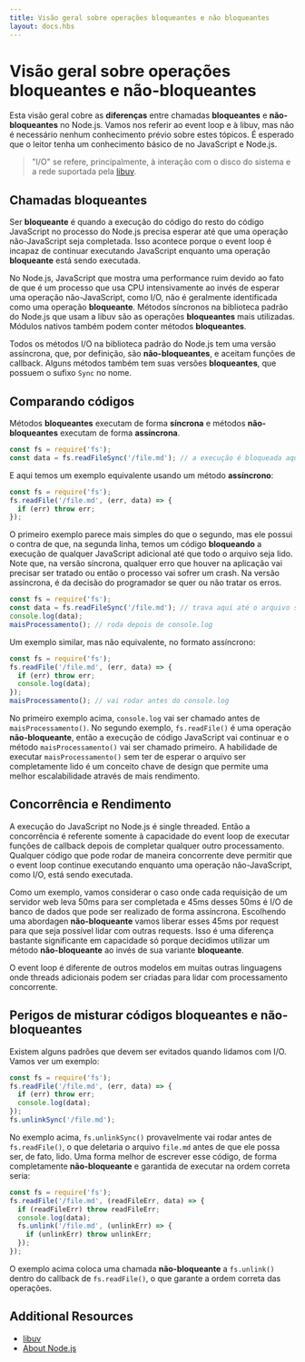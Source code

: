 ```yaml
---
title: Visão geral sobre operações bloqueantes e não bloqueantes
layout: docs.hbs
---
```


<!-- # Overview of Blocking vs Non-Blocking -->
# Visão geral sobre operações bloqueantes e não-bloqueantes

<!-- This overview covers the **difference** between **blocking** and **non-blocking**
calls in Node.js. This overview will refer to the event loop and libuv but no
prior knowledge of those topics is required. Readers are assumed to have a
basic understanding of the JavaScript language and Node.js.

> "I/O" refers primarily to interaction with the system's disk and
> network supported by [libuv](http://libuv.org/). -->
Esta visão geral cobre as **diferenças** entre chamadas **bloqueantes** e **não-bloqueantes** no Node.js.
Vamos nos referir ao event loop e à libuv, mas não é necessário nenhum conhecimento prévio sobre
estes tópicos. É esperado que o leitor tenha um conhecimento básico de no JavaScript e Node.js.

> "I/O" se refere, principalmente, à interação com o disco do sistema
> e a rede suportada pela [libuv](http://libuv.org).

<!-- ## Blocking -->
## Chamadas bloqueantes

<!-- **Blocking** is when the execution of additional JavaScript in the Node.js
process must wait until a non-JavaScript operation completes. This happens
because the event loop is unable to continue running JavaScript while a
**blocking** operation is occurring. -->
Ser **bloqueante** é quando a execução do código do resto do código JavaScript no processo
do Node.js precisa esperar até que uma operação não-JavaScript seja completada. Isso acontece
porque o event loop é incapaz de continuar executando JavaScript enquanto uma operação
**bloqueante** está sendo executada.

<!-- In Node.js, JavaScript that exhibits poor performance due to being CPU intensive
rather than waiting on a non-JavaScript operation, such as I/O, isn't typically
referred to as **blocking**. Synchronous methods in the Node.js standard library
that use libuv are the most commonly used **blocking** operations. Native
modules may also have **blocking** methods. -->
No Node.js, JavaScript que mostra uma performance ruim devido ao fato de que é um
processo que usa CPU intensivamente ao invés de esperar uma operação não-JavaScript,
como I/O, não é geralmente identificada como uma operação **bloqueante**. Métodos
síncronos na biblioteca padrão do Node.js que usam a libuv são as operações **bloqueantes**
mais utilizadas. Módulos nativos também podem conter métodos **bloqueantes**.

<!-- All of the I/O methods in the Node.js standard library provide asynchronous
versions, which are **non-blocking**, and accept callback functions. Some
methods also have **blocking** counterparts, which have names that end with
`Sync`. -->
Todos os métodos I/O na biblioteca padrão do Node.js tem uma versão assíncrona,
que, por definição, são **não-bloqueantes**, e aceitam funções de callback. Alguns métodos
também tem suas versões **bloqueantes**, que possuem o sufixo `Sync` no nome.

<!-- ## Comparing Code -->
## Comparando códigos

<!-- **Blocking** methods execute **synchronously** and **non-blocking** methods
execute **asynchronously**.

Using the File System module as an example, this is a **synchronous** file read: -->
Métodos **bloqueantes** executam de forma **síncrona** e métodos **não-bloqueantes**
executam de forma **assíncrona**.

```js
const fs = require('fs');
const data = fs.readFileSync('/file.md'); // a execução é bloqueada aqui até o arquivo ser lido
```

<!-- And here is an equivalent **asynchronous** example: -->
E aqui temos um exemplo equivalente usando um método **assíncrono**:

```js
const fs = require('fs');
fs.readFile('/file.md', (err, data) => {
  if (err) throw err;
});
```

<!-- The first example appears simpler than the second but has the disadvantage of
the second line **blocking** the execution of any additional JavaScript until
the entire file is read. Note that in the synchronous version if an error is
thrown it will need to be caught or the process will crash. In the asynchronous
version, it is up to the author to decide whether an error should throw as
shown.

Let's expand our example a little bit: -->
O primeiro exemplo parece mais simples do que o segundo, mas ele possui o contra
de que, na segunda linha, temos um código **bloqueando** a execução de qualquer
JavaScript adicional até que todo o arquivo seja lido. Note que, na versão síncrona,
qualquer erro que houver na aplicação vai precisar ser tratado ou então o processo
vai sofrer um crash. Na versão assíncrona, é da decisão do programador se quer ou
não tratar os erros.

```js
const fs = require('fs');
const data = fs.readFileSync('/file.md'); // trava aqui até o arquivo ser lido
console.log(data);
maisProcessamento(); // roda depois de console.log
```

<!-- And here is a similar, but not equivalent asynchronous example: -->
Um exemplo similar, mas não equivalente, no formato assíncrono:

```js
const fs = require('fs');
fs.readFile('/file.md', (err, data) => {
  if (err) throw err;
  console.log(data);
});
maisProcessamento(); // vai rodar antes do console.log
```

<!-- In the first example above, `console.log` will be called before `moreWork()`. In
the second example `fs.readFile()` is **non-blocking** so JavaScript execution
can continue and `moreWork()` will be called first. The ability to run
`moreWork()` without waiting for the file read to complete is a key design
choice that allows for higher throughput. -->
No primeiro exemplo acima, `console.log` vai ser chamado antes de `maisProcessamento()`.
No segundo exemplo, `fs.readFile()` é uma operação **não-bloqueante**, então a execução
de código JavaScript vai continuar e o método `maisProcessamento()` vai ser chamado
primeiro. A habilidade de executar `maisProcessamento()` sem ter de esperar o arquivo
ser completamente lido é um conceito chave de design que permite uma melhor escalabilidade
através de mais rendimento.

## Concorrência e Rendimento

<!-- JavaScript execution in Node.js is single threaded, so concurrency refers to the
event loop's capacity to execute JavaScript callback functions after completing
other work. Any code that is expected to run in a concurrent manner must allow
the event loop to continue running as non-JavaScript operations, like I/O, are
occurring. -->
A execução do JavaScript no Node.js é single threaded. Então a concorrência é
referente somente à capacidade do event loop de executar funções de callback
depois de completar qualquer outro processamento. Qualquer código que pode
rodar de maneira concorrente deve permitir que o event loop continue executando
enquanto uma operação não-JavaScript, como I/O, está sendo executada.

<!-- As an example, let's consider a case where each request to a web server takes
50ms to complete and 45ms of that 50ms is database I/O that can be done
asynchronously. Choosing **non-blocking** asynchronous operations frees up that
45ms per request to handle other requests. This is a significant difference in
capacity just by choosing to use **non-blocking** methods instead of
**blocking** methods. -->
Como um exemplo, vamos considerar o caso onde cada requisição de um servidor web
leva 50ms para ser completada e 45ms desses 50ms é I/O de banco de dados que pode
ser realizado de forma assíncrona. Escolhendo uma abordagen **não-bloqueante**
vamos liberar esses 45ms por request para que seja possível lidar com outras
requests. Isso é uma diferença bastante significante em capacidade só porque
decidimos utilizar um método **não-bloqueante** ao invés de sua variante
**bloqueante**.

<!-- The event loop is different than models in many other languages where additional
threads may be created to handle concurrent work. -->
O event loop é diferente de outros modelos em muitas outras linguagens onde threads
adicionais podem ser criadas para lidar com processamento concorrente.

## Perigos de misturar códigos bloqueantes e não-bloqueantes

<!-- There are some patterns that should be avoided when dealing with I/O. Let's look
at an example: -->
Existem alguns padrões que devem ser evitados quando lidamos com I/O. Vamos ver um
exemplo:

```js
const fs = require('fs');
fs.readFile('/file.md', (err, data) => {
  if (err) throw err;
  console.log(data);
});
fs.unlinkSync('/file.md');
```

<!-- In the above example, `fs.unlinkSync()` is likely to be run before
`fs.readFile()`, which would delete `file.md` before it is actually read. A
better way to write this, which is completely **non-blocking** and guaranteed to
execute in the correct order is: -->
No exemplo acima, `fs.unlinkSync()` provavelmente vai rodar antes de `fs.readFile()`,
o que deletaria o arquivo `file.md` antes de que ele possa ser, de fato, lido. Uma forma
melhor de escrever esse código, de forma completamente **não-bloqueante** e garantida de
executar na ordem correta seria:

```js
const fs = require('fs');
fs.readFile('/file.md', (readFileErr, data) => {
  if (readFileErr) throw readFileErr;
  console.log(data);
  fs.unlink('/file.md', (unlinkErr) => {
    if (unlinkErr) throw unlinkErr;
  });
});
```

<!-- The above places a **non-blocking** call to `fs.unlink()` within the callback of
`fs.readFile()` which guarantees the correct order of operations. -->
O exemplo acima coloca uma chamada **não-bloqueante** a `fs.unlink()` dentro do callback
de `fs.readFile()`, o que garante a ordem correta das operações.

## Additional Resources

* [libuv](http://libuv.org/)
* [About Node.js](/en/about/)

